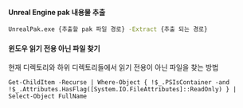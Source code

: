 
#### Unreal Engine pak 내용물 추출
   
```cmd
UnrealPak.exe {추출할 pak 파일 경로} -Extract {추출 되는 경로}
```


#### 윈도우 읽기 전용 아닌 파일 찾기

현재 디렉토리와 하위 디렉토리들에서 읽기 전용이 아닌 파일을 찾는 방법

```
Get-ChildItem -Recurse | Where-Object { !$_.PSIsContainer -and !$_.Attributes.HasFlag([System.IO.FileAttributes]::ReadOnly) } | Select-Object FullName
```

